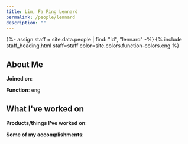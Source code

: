 ```yaml
---
title: Lim, Fa Ping Lennard
permalink: /people/lennard
description: ""
---
```


{%- assign staff = site.data.people | find: "id", "lennard" -%}
{% include staff_heading.html staff=staff color=site.colors.function-colors.eng %}

## About Me

**Joined on**: 

**Function**: eng

## What I've worked on

**Products/things I've worked on**:


**Some of my accomplishments**:

